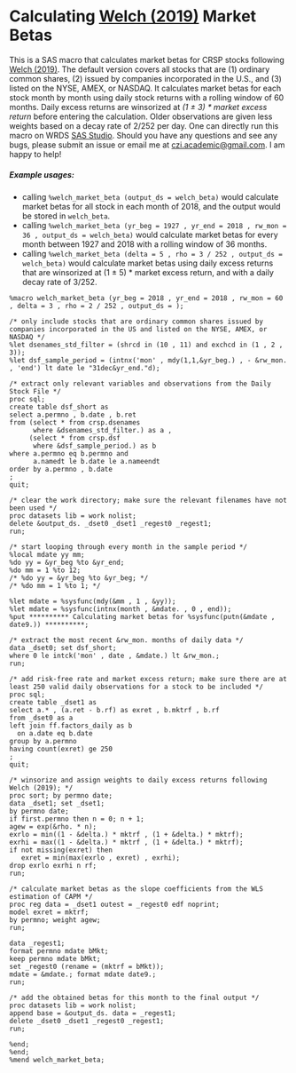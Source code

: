 
# Calculating [Welch (2019)](https://papers.ssrn.com/sol3/papers.cfm?abstract_id=3371240) Market Betas

This is a SAS macro that calculates market betas for CRSP stocks following [Welch (2019)](https://papers.ssrn.com/sol3/papers.cfm?abstract_id=3371240). 
The default version covers all stocks that are 
(1) ordinary common shares, 
(2) issued by companies incorporated in the U.S., 
and (3) listed on the NYSE, AMEX, or NASDAQ.
It calculates market betas for each stock month by month using daily stock returns with a rolling window of 60 months.
Daily excess returns are winsorized at *(1 ± 3) * market excess return* before entering the calculation.
Older observations are given less weights based on a decay rate of 2/252 per day.
One can directly run this macro on WRDS [SAS Studio](https://wrds-www.wharton.upenn.edu/pages/data/sas-studio-wrds/).
Should you have any questions and see any bugs, please submit an issue or email me at czi.academic@gmail.com.
I am happy to help!

##### Example usages:
- calling `%welch_market_beta (output_ds = welch_beta)` would calculate market betas for all stock in each month of 2018, and the output would be stored in `welch_beta`.
- calling `%welch_market_beta (yr_beg = 1927 , yr_end = 2018 , rw_mon = 36 , output_ds = welch_beta)` would calculate market betas for every month between 1927 and 2018 with a rolling window of 36 months.
-  calling `%welch_market_beta (delta = 5 , rho = 3 / 252 , output_ds = welch_beta)` would calculate market betas using daily excess returns that are winsorized at (1 ± 5) * market excess return, and with a daily decay rate of 3/252.


```sas
%macro welch_market_beta (yr_beg = 2018 , yr_end = 2018 , rw_mon = 60 , delta = 3 , rho = 2 / 252 , output_ds = );

/* only include stocks that are ordinary common shares issued by companies incorporated in the US and listed on the NYSE, AMEX, or NASDAQ */
%let dsenames_std_filter = (shrcd in (10 , 11) and exchcd in (1 , 2 , 3));
%let dsf_sample_period = (intnx('mon' , mdy(1,1,&yr_beg.) , - &rw_mon. , 'end') lt date le "31dec&yr_end."d);

/* extract only relevant variables and observations from the Daily Stock File */
proc sql;
create table dsf_short as
select a.permno , b.date , b.ret
from (select * from crsp.dsenames 
      where &dsenames_std_filter.) as a , 
     (select * from crsp.dsf 
      where &dsf_sample_period.) as b
where a.permno eq b.permno and
      a.namedt le b.date le a.nameendt
order by a.permno , b.date
;
quit;

/* clear the work directory; make sure the relevant filenames have not been used */
proc datasets lib = work nolist; 
delete &output_ds. _dset0 _dset1 _regest0 _regest1;
run;

/* start looping through every month in the sample period */
%local mdate yy mm;
%do yy = &yr_beg %to &yr_end;
%do mm = 1 %to 12;
/* %do yy = &yr_beg %to &yr_beg; */
/* %do mm = 1 %to 1; */

%let mdate = %sysfunc(mdy(&mm , 1 , &yy));
%let mdate = %sysfunc(intnx(month , &mdate. , 0 , end));
%put ********** Calculating market betas for %sysfunc(putn(&mdate , date9.)) **********;

/* extract the most recent &rw_mon. months of daily data */
data _dset0; set dsf_short;
where 0 le intck('mon' , date , &mdate.) lt &rw_mon.;
run;

/* add risk-free rate and market excess return; make sure there are at least 250 valid daily observations for a stock to be included */
proc sql;
create table _dset1 as
select a.* , (a.ret - b.rf) as exret , b.mktrf , b.rf
from _dset0 as a
left join ff.factors_daily as b
  on a.date eq b.date
group by a.permno
having count(exret) ge 250
;
quit;

/* winsorize and assign weights to daily excess returns following Welch (2019); */
proc sort; by permno date;
data _dset1; set _dset1;
by permno date; 
if first.permno then n = 0; n + 1;
agew = exp(&rho. * n);
exrlo = min((1 - &delta.) * mktrf , (1 + &delta.) * mktrf);
exrhi = max((1 - &delta.) * mktrf , (1 + &delta.) * mktrf);
if not missing(exret) then 
   exret = min(max(exrlo , exret) , exrhi);
drop exrlo exrhi n rf;
run;

/* calculate market betas as the slope coefficients from the WLS estimation of CAPM */
proc reg data = _dset1 outest = _regest0 edf noprint;
model exret = mktrf;
by permno; weight agew;
run;

data _regest1;
format permno mdate bMkt;
keep permno mdate bMkt;
set _regest0 (rename = (mktrf = bMkt));
mdate = &mdate.; format mdate date9.;
run;

/* add the obtained betas for this month to the final output */
proc datasets lib = work nolist;
append base = &output_ds. data = _regest1;
delete _dset0 _dset1 _regest0 _regest1;
run;

%end;
%end;
%mend welch_market_beta;
```
